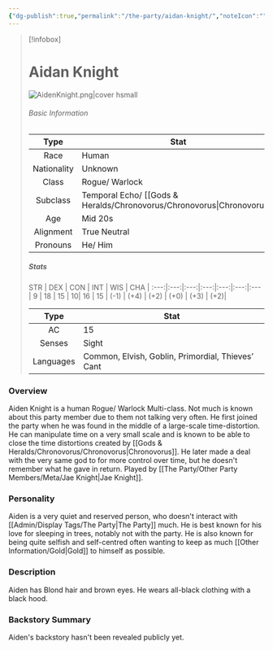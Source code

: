 ```yaml
---
{"dg-publish":true,"permalink":"/the-party/aidan-knight/","noteIcon":"","created":"2024-09-17T15:01:33.993+01:00","updated":"2024-12-26T00:27:17.821+00:00"}
---
```




> [!infobox]
> 
> # Aidan Knight
> ![AidenKnight.png|cover hsmall](/img/user/Admin/Attachments/AidenKnight.png)
> ###### Basic Information
> 
>  Type | Stat |
> :----: | --- |
>  Race | Human |
>  Nationality | Unknown |
>  Class | Rogue/ Warlock |
>  Subclass | Temporal Echo/ [[Gods & Heralds/Chronovorus/Chronovorus\|Chronovorus]] |
>  Age | Mid 20s |
>  Alignment | True Neutral |
>  Pronouns | He/ Him |
>  ##### Stats
>  STR | DEX | CON | INT | WIS | CHA | 
>  :---:|:---:|:---:|:---:|:---:|:---:|:--- | 
>  9 | 18 | 15 | 10|  16 | 15 |
>  (-1) | (+4) | (+2) | (+0) | (+3) | (+2)|
>  
>Type | Stat |
>:---: | --- |
>AC | 15 |
>Senses | Sight|
>Languages | Common, Elvish, Goblin, Primordial, Thieves’ Cant|
### Overview
Aiden Knight is a human Rogue/ Warlock Multi-class. Not much is known about this party member due to them not talking very often. He first joined the party when he was found in the middle of a large-scale time-distortion. He can manipulate time on a very small scale and is known to be able to close the time distortions created by [[Gods & Heralds/Chronovorus/Chronovorus\|Chronovorus]]. He later made a deal with the very same god to for more control over time, but he doesn't remember what he gave in return. Played by [[The Party/Other Party Members/Meta/Jae Knight\|Jae Knight]].

### Personality
Aiden is a very quiet and reserved person, who doesn't interact with [[Admin/Display Tags/The Party\|The Party]] much. He is best known for his love for sleeping in trees, notably not with the party. He is also known for being quite selfish and self-centred often wanting to keep as much [[Other Information/Gold\|Gold]] to himself as possible. 

### Description
Aiden has Blond hair and brown eyes. He wears all-black clothing with a black hood. 

### Backstory Summary
Aiden's backstory hasn't been revealed publicly yet. 